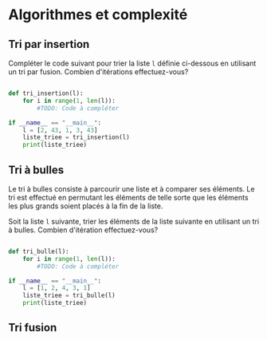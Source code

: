 # Algorithmes et complexité


## Tri par insertion

Compléter le code suivant pour trier la liste `l` définie ci-dessous en utilisant un tri par fusion.
Combien d'itérations effectuez-vous?
```Python

def tri_insertion(l):
    for i in range(1, len(l)):
        #TODO: Code à compléter

if __name__ == "__main__":
    l = [2, 43, 1, 3, 43]
    liste_triee = tri_insertion(l)
    print(liste_triee)
```

## Tri à bulles

Le tri à bulles consiste à parcourir une liste et à comparer ses éléments. Le tri est effectué en permutant les éléments de telle sorte que les éléments les plus grands soient placés à la fin de la liste.

Soit la liste `l` suivante, trier les éléments de la liste suivante en utilisant un tri à bulles. Combien d'itération effectuez-vous?

```Python

def tri_bulle(l):
    for i in range(1, len(l)):
        #TODO: Code à compléter

if __name__ == "__main__":
    l = [1, 2, 4, 3, 1]
    liste_triee = tri_bulle(l)
    print(liste_triee)

```


## Tri fusion